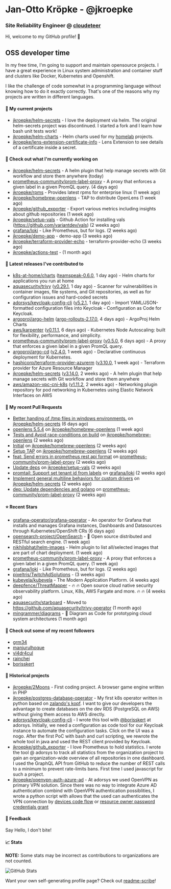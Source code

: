 # Jan-Otto Kröpke - @jkroepke
### Site Reliability Engineer @ [cloudeteer](https://github.com/adorsys)

Hi, welcome to my GitHub profile! 👋

## OSS developer time
In my free time, I'm going to support and maintain opensource projects. I have a great experience in Linux system administration and container stuff and clusters like Docker, Kubernetes and Openshift.

I like the challenge of code somewhat in a programming language without knowing how to do it exactly correctly. That's one of the reasons why my projects are written in different languages.

#### 🌱 My current projects
- [jkroepke/helm-secrets](https://github.com/jkroepke/helm-secrets) - I love the deployment via helm. The original helm-secrets project was discontinued. I started a fork and I learn how bash unit tests work!
- [jkroepke/helm-charts](https://github.com/jkroepke/helm-charts) - Helm charts used for my [homelab](https://github.com/jkroepke/homelab) projects.
- [jkroepke/lens-extension-certificate-info](https://github.com/jkroepke/lens-extension-certificate-info) - Lens Extension to see details of a certificate inside a secret.

#### 👷 Check out what I'm currently working on

- [jkroepke/helm-secrets](https://github.com/jkroepke/helm-secrets) - A helm plugin that help manage secrets with Git workflow and store them anywhere (today)
- [prometheus-community/prom-label-proxy](https://github.com/prometheus-community/prom-label-proxy) - A proxy that enforces a given label in a given PromQL query. (4 days ago)
- [jkroepke/rpms](https://github.com/jkroepke/rpms) - Provides latest rpms for enterprise linux (1 week ago)
- [jkroepke/homebrew-openlens](https://github.com/jkroepke/homebrew-openlens) - TAP to distribute OpenLens (1 week ago)
- [jkroepke/github_exporter](https://github.com/jkroepke/github_exporter) - Export various metrics including insights about github repositories (1 week ago)
- [jkroepke/setup-vals](https://github.com/jkroepke/setup-vals) - Github Action for installing vals (https://github.com/variantdev/vals) (2 weeks ago)
- [grafana/loki](https://github.com/grafana/loki) - Like Prometheus, but for logs. (2 weeks ago)
- [jkroepke/demo-app](https://github.com/jkroepke/demo-app) - demo-app (3 weeks ago)
- [jkroepke/terraform-provider-echo](https://github.com/jkroepke/terraform-provider-echo) - terraform-provider-echo (3 weeks ago)
- [jkroepke/actions-test](https://github.com/jkroepke/actions-test) -  (1 month ago)

#### 🔭 Latest releases I've contributed to

- [k8s-at-home/charts](https://github.com/k8s-at-home/charts) ([teamspeak-0.6.0](https://github.com/k8s-at-home/charts/releases/tag/teamspeak-0.6.0), 1 day ago) - Helm charts for applications you run at home
- [aquasecurity/trivy](https://github.com/aquasecurity/trivy) ([v0.29.1](https://github.com/aquasecurity/trivy/releases/tag/v0.29.1), 1 day ago) - Scanner for vulnerabilities in container images, file systems, and Git repositories, as well as for configuration issues and hard-coded secrets
- [adorsys/keycloak-config-cli](https://github.com/adorsys/keycloak-config-cli) ([v5.2.1](https://github.com/adorsys/keycloak-config-cli/releases/tag/v5.2.1), 1 day ago) - Import YAML/JSON-formatted configuration files into Keycloak - Configuration as Code for Keycloak.
- [argoproj/argo-helm](https://github.com/argoproj/argo-helm) ([argo-rollouts-2.17.0](https://github.com/argoproj/argo-helm/releases/tag/argo-rollouts-2.17.0), 4 days ago) - ArgoProj Helm Charts
- [aws/karpenter](https://github.com/aws/karpenter) ([v0.11.1](https://github.com/aws/karpenter/releases/tag/v0.11.1), 6 days ago) - Kubernetes Node Autoscaling: built for flexibility, performance, and simplicity.
- [prometheus-community/prom-label-proxy](https://github.com/prometheus-community/prom-label-proxy) ([v0.5.0](https://github.com/prometheus-community/prom-label-proxy/releases/tag/v0.5.0), 6 days ago) - A proxy that enforces a given label in a given PromQL query.
- [argoproj/argo-cd](https://github.com/argoproj/argo-cd) ([v2.4.0](https://github.com/argoproj/argo-cd/releases/tag/v2.4.0), 1 week ago) - Declarative continuous deployment for Kubernetes.
- [hashicorp/terraform-provider-azurerm](https://github.com/hashicorp/terraform-provider-azurerm) ([v3.10.0](https://github.com/hashicorp/terraform-provider-azurerm/releases/tag/v3.10.0), 1 week ago) - Terraform provider for Azure Resource Manager
- [jkroepke/helm-secrets](https://github.com/jkroepke/helm-secrets) ([v3.14.0](https://github.com/jkroepke/helm-secrets/releases/tag/v3.14.0), 2 weeks ago) - A helm plugin that help manage secrets with Git workflow and store them anywhere
- [aws/amazon-vpc-cni-k8s](https://github.com/aws/amazon-vpc-cni-k8s) ([v1.11.2](https://github.com/aws/amazon-vpc-cni-k8s/releases/tag/v1.11.2), 2 weeks ago) - Networking plugin repository for pod networking in Kubernetes using Elastic Network Interfaces on AWS

#### 🔨 My recent Pull Requests

- [Better handing of /tmp files in windows environments.](https://github.com/jkroepke/helm-secrets/pull/232) on [jkroepke/helm-secrets](https://github.com/jkroepke/helm-secrets) (6 days ago)
- [openlens 5.5.4](https://github.com/jkroepke/homebrew-openlens/pull/5) on [jkroepke/homebrew-openlens](https://github.com/jkroepke/homebrew-openlens) (1 week ago)
- [Tests and Avoid race-conditions on build](https://github.com/jkroepke/homebrew-openlens/pull/4) on [jkroepke/homebrew-openlens](https://github.com/jkroepke/homebrew-openlens) (2 weeks ago)
- [Initial](https://github.com/jkroepke/homebrew-openlens/pull/3) on [jkroepke/homebrew-openlens](https://github.com/jkroepke/homebrew-openlens) (2 weeks ago)
- [Setup TAP](https://github.com/jkroepke/homebrew-openlens/pull/1) on [jkroepke/homebrew-openlens](https://github.com/jkroepke/homebrew-openlens) (2 weeks ago)
- [feat: Send errors in prometheus rest api format](https://github.com/prometheus-community/prom-label-proxy/pull/108) on [prometheus-community/prom-label-proxy](https://github.com/prometheus-community/prom-label-proxy) (2 weeks ago)
- [Update deps](https://github.com/jkroepke/setup-vals/pull/29) on [jkroepke/setup-vals](https://github.com/jkroepke/setup-vals) (2 weeks ago)
- [promtail: Support set tenant id from labels](https://github.com/grafana/loki/pull/6290) on [grafana/loki](https://github.com/grafana/loki) (2 weeks ago)
- [Implement general multiline behaviors for custom drivers](https://github.com/jkroepke/helm-secrets/pull/230) on [jkroepke/helm-secrets](https://github.com/jkroepke/helm-secrets) (2 weeks ago)
- [dep: Update dependencies and golang](https://github.com/prometheus-community/prom-label-proxy/pull/107) on [prometheus-community/prom-label-proxy](https://github.com/prometheus-community/prom-label-proxy) (2 weeks ago)

#### ⭐ Recent Stars

- [grafana-operator/grafana-operator](https://github.com/grafana-operator/grafana-operator) - An operator for Grafana that installs and manages Grafana instances, Dashboards and Datasources through Kubernetes/OpenShift CRs (6 days ago)
- [opensearch-project/OpenSearch](https://github.com/opensearch-project/OpenSearch) - 🔎 Open source distributed and RESTful search engine. (1 week ago)
- [nikhilsbhat/helm-images](https://github.com/nikhilsbhat/helm-images) - Helm plugin to list all/selected images that are part of chart deployment. (1 week ago)
- [prometheus-community/prom-label-proxy](https://github.com/prometheus-community/prom-label-proxy) - A proxy that enforces a given label in a given PromQL query. (1 week ago)
- [grafana/loki](https://github.com/grafana/loki) - Like Prometheus, but for logs. (2 weeks ago)
- [pixeltris/TwitchAdSolutions](https://github.com/pixeltris/TwitchAdSolutions) -  (3 weeks ago)
- [kubevela/kubevela](https://github.com/kubevela/kubevela) - The Modern Application Platform. (4 weeks ago)
- [deepfence/ThreatMapper](https://github.com/deepfence/ThreatMapper) - 🔥 🔥   Open source cloud native security observability platform. Linux, K8s, AWS Fargate and more. 🔥 🔥   (4 weeks ago)
- [aquasecurity/starboard](https://github.com/aquasecurity/starboard) - Moved to https://github.com/aquasecurity/trivy-operator (1 month ago)
- [mingrammer/diagrams](https://github.com/mingrammer/diagrams) - :art: Diagram as Code for prototyping cloud system architectures (1 month ago)

#### 👯 Check out some of my recent followers

- [grm34](https://github.com/grm34)
- [manjurulhoque](https://github.com/manjurulhoque)
- [vl4dr4cul](https://github.com/vl4dr4cul)
- [rainchei](https://github.com/rainchei)
- [borisskert](https://github.com/borisskert)

#### 📜 Historical projects
- [jkroepke/2Moons](https://github.com/jkroepke/2Moons) - First coding project. A browser game engine written in PHP
- [jkroepke/postgres-database-operator](https://github.com/jkroepke/postgres-database-operator) - My first k8s operator written in python based on [zalando's kopf](https://github.com/zalando-incubator/kopf). I want to give our developers the advantage to create databases on the dev RDS (PostgreSQL on AWS) without giving them access to AWS directly.
- [adorsys/keycloak-config-cli](https://github.com/adorsys/keycloak-config-cli) - I wrote this tool with [@borisskert](https://github.com/borisskert) at adorsys. Initially, we need a configuration as code tool for our Keycloak instance to automate the configuration tasks. Click on the UI was a nogo. After the first PoC with bash and curl scripting, we rewrote the whole tool in java and used the REST client provided by Keycloak.
- [jkroepke/github_exporter](https://github.com/jkroepke/github_exporter) - I love Prometheus to hold statistics. I wrote the tool @ adorsys to track all statistics from the organization project to gain an organization-wide overview of all repositories in one dashboard. I used the GraphQL API from GitHub to reduce the number of REST calls to a minimum to prevent rate-limits bans. First time I used javascript for such a project.
- [jkroepke/openvpn-auth-azure-ad](https://github.com/jkroepke/openvpn-auth-azure-ad) - At adorsys we used OpenVPN as primary VPN solution. Since there was no way to integrate Azure AD authentication combind with OpenVPN authentication possiblities, I wrote a python script with allows that the used can authenticates the VPN connection by [devices code flow](https://docs.microsoft.com/en-us/azure/active-directory/develop/v2-oauth2-device-code) or [resource owner password credentials grant](https://docs.microsoft.com/en-us/azure/active-directory/develop/v2-oauth-ropc)

#### 💬 Feedback

Say Hello, I don't bite!

#### 📈 Stats

**NOTE:** Some stats may be incorrect as contributions to organizations
are not counted.

![GitHub Stats](https://github-readme-stats.vercel.app/api?username=jkroepke&count_private=false&theme=tokyonight&show_icons=true)

Want your own self-generating profile page? Check out [readme-scribe](https://github.com/muesli/readme-scribe)!
